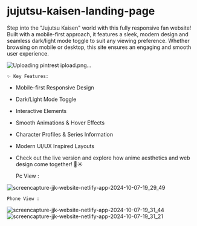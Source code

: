 # jujutsu-kaisen-landing-page

Step into the "Jujutsu Kaisen" world with this fully responsive fan website! Built with a mobile-first approach, it features a sleek, modern design and seamless dark/light mode toggle to suit any viewing preference. Whether browsing on mobile or desktop, this site ensures an engaging and smooth user experience.

![Uploading pintrest ipload.png…]()

    ✨ Key Features:
- Mobile-first Responsive Design
- Dark/Light Mode Toggle
- Interactive Elements
- Smooth Animations & Hover Effects
- Character Profiles & Series Information
- Modern UI/UX Inspired Layouts
- Check out the live version and explore how anime aesthetics and web design come together! 🌙☀️

    Pc View :
  
![screencapture-jjk-website-netlify-app-2024-10-07-19_29_49](https://github.com/user-attachments/assets/d33d2c2f-0951-4803-80b8-3f5b10ff0f8d)


    Phone View :


![screencapture-jjk-website-netlify-app-2024-10-07-19_31_44](https://github.com/user-attachments/assets/af73a977-48ed-4c64-98d3-5ba809e21894)
![screencapture-jjk-website-netlify-app-2024-10-07-19_31_21](https://github.com/user-attachments/assets/cd794f1e-cdac-40e8-a2e0-8dce99e20a02)


